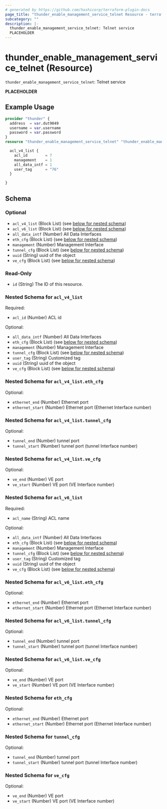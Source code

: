 ```yaml
---
# generated by https://github.com/hashicorp/terraform-plugin-docs
page_title: "thunder_enable_management_service_telnet Resource - terraform-provider-thunder"
subcategory: ""
description: |-
  thunder_enable_management_service_telnet: Telnet service
  PLACEHOLDER
---
```


# thunder_enable_management_service_telnet (Resource)

`thunder_enable_management_service_telnet`: Telnet service

__PLACEHOLDER__

## Example Usage

```terraform
provider "thunder" {
  address  = var.dut9049
  username = var.username
  password = var.password
}
resource "thunder_enable_management_service_telnet" "thunder_enable_management_service_telnet" {

  acl_v4_list {
    acl_id        = 7
    management    = 1
    all_data_intf = 1
    user_tag      = "76"
  }

}
```

<!-- schema generated by tfplugindocs -->
## Schema

### Optional

- `acl_v4_list` (Block List) (see [below for nested schema](#nestedblock--acl_v4_list))
- `acl_v6_list` (Block List) (see [below for nested schema](#nestedblock--acl_v6_list))
- `all_data_intf` (Number) All Data Interfaces
- `eth_cfg` (Block List) (see [below for nested schema](#nestedblock--eth_cfg))
- `management` (Number) Management Interface
- `tunnel_cfg` (Block List) (see [below for nested schema](#nestedblock--tunnel_cfg))
- `uuid` (String) uuid of the object
- `ve_cfg` (Block List) (see [below for nested schema](#nestedblock--ve_cfg))

### Read-Only

- `id` (String) The ID of this resource.

<a id="nestedblock--acl_v4_list"></a>
### Nested Schema for `acl_v4_list`

Required:

- `acl_id` (Number) ACL id

Optional:

- `all_data_intf` (Number) All Data Interfaces
- `eth_cfg` (Block List) (see [below for nested schema](#nestedblock--acl_v4_list--eth_cfg))
- `management` (Number) Management Interface
- `tunnel_cfg` (Block List) (see [below for nested schema](#nestedblock--acl_v4_list--tunnel_cfg))
- `user_tag` (String) Customized tag
- `uuid` (String) uuid of the object
- `ve_cfg` (Block List) (see [below for nested schema](#nestedblock--acl_v4_list--ve_cfg))

<a id="nestedblock--acl_v4_list--eth_cfg"></a>
### Nested Schema for `acl_v4_list.eth_cfg`

Optional:

- `ethernet_end` (Number) Ethernet port
- `ethernet_start` (Number) Ethernet port (Ethernet Interface number)


<a id="nestedblock--acl_v4_list--tunnel_cfg"></a>
### Nested Schema for `acl_v4_list.tunnel_cfg`

Optional:

- `tunnel_end` (Number) tunnel port
- `tunnel_start` (Number) tunnel port (tunnel Interface number)


<a id="nestedblock--acl_v4_list--ve_cfg"></a>
### Nested Schema for `acl_v4_list.ve_cfg`

Optional:

- `ve_end` (Number) VE port
- `ve_start` (Number) VE port (VE Interface number)



<a id="nestedblock--acl_v6_list"></a>
### Nested Schema for `acl_v6_list`

Required:

- `acl_name` (String) ACL name

Optional:

- `all_data_intf` (Number) All Data Interfaces
- `eth_cfg` (Block List) (see [below for nested schema](#nestedblock--acl_v6_list--eth_cfg))
- `management` (Number) Management Interface
- `tunnel_cfg` (Block List) (see [below for nested schema](#nestedblock--acl_v6_list--tunnel_cfg))
- `user_tag` (String) Customized tag
- `uuid` (String) uuid of the object
- `ve_cfg` (Block List) (see [below for nested schema](#nestedblock--acl_v6_list--ve_cfg))

<a id="nestedblock--acl_v6_list--eth_cfg"></a>
### Nested Schema for `acl_v6_list.eth_cfg`

Optional:

- `ethernet_end` (Number) Ethernet port
- `ethernet_start` (Number) Ethernet port (Ethernet Interface number)


<a id="nestedblock--acl_v6_list--tunnel_cfg"></a>
### Nested Schema for `acl_v6_list.tunnel_cfg`

Optional:

- `tunnel_end` (Number) tunnel port
- `tunnel_start` (Number) tunnel port (tunnel Interface number)


<a id="nestedblock--acl_v6_list--ve_cfg"></a>
### Nested Schema for `acl_v6_list.ve_cfg`

Optional:

- `ve_end` (Number) VE port
- `ve_start` (Number) VE port (VE Interface number)



<a id="nestedblock--eth_cfg"></a>
### Nested Schema for `eth_cfg`

Optional:

- `ethernet_end` (Number) Ethernet port
- `ethernet_start` (Number) Ethernet port (Ethernet Interface number)


<a id="nestedblock--tunnel_cfg"></a>
### Nested Schema for `tunnel_cfg`

Optional:

- `tunnel_end` (Number) tunnel port
- `tunnel_start` (Number) tunnel port (tunnel Interface number)


<a id="nestedblock--ve_cfg"></a>
### Nested Schema for `ve_cfg`

Optional:

- `ve_end` (Number) VE port
- `ve_start` (Number) VE port (VE Interface number)


